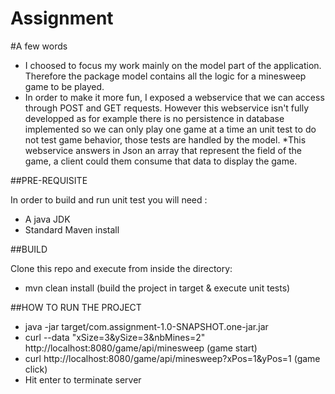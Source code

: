 # Assignment

#A few words
* I choosed to focus my work mainly on the model part of the application. Therefore the package model contains all the logic for a minesweep game to be played.
* In order to make it more fun, I exposed a webservice that we can access through POST and GET requests. However this webservice isn't fully developped as for example there is no persistence in database implemented so we can only play one game at a time an unit test to do not test game behavior, those tests are handled by the model.
*This webservice answers in Json an array that represent the field of the game, a client could them consume that data to display the game.


##PRE-REQUISITE

In order to build and run unit test you will need :
  * A java JDK
  * Standard Maven install
  
##BUILD

Clone this repo and execute from inside the directory:
* mvn clean install   (build the project in target & execute unit tests)
  
  
##HOW TO RUN THE PROJECT
 * java -jar target/com.assignment-1.0-SNAPSHOT.one-jar.jar
 * curl --data "xSize=3&ySize=3&nbMines=2" http://localhost:8080/game/api/minesweep  (game start)
 * curl http://localhost:8080/game/api/minesweep?xPos=1&yPos=1 (game click)
 * Hit enter to terminate server




